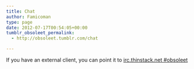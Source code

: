 ```yaml
---
title: Chat
author: Famicoman
type: page
date: 2012-07-17T00:54:05+00:00
tumblr_obsoleet_permalink:
  - http://obsoleet.tumblr.com/chat

---
```

If you have an external client, you can point it to [irc.thinstack.net #obsoleet][1]

 [1]: irc://irc.thinstack.net/obsoleet